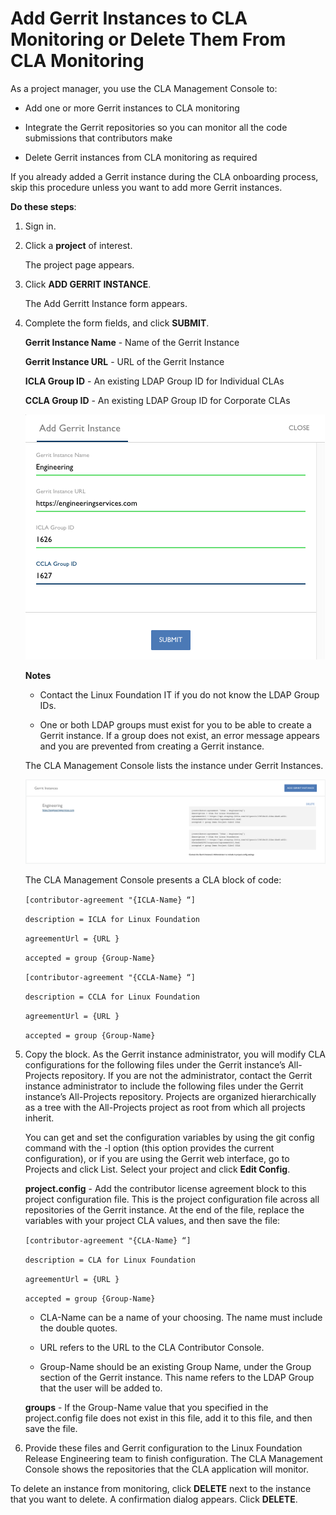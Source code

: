 # Add Gerrit Instances to CLA Monitoring or Delete Them From CLA Monitoring
As a project manager, you use the CLA Management Console to:

* Add one or more Gerrit instances to CLA monitoring

* Integrate the Gerrit repositories so you can monitor all the code submissions that contributors make

* Delete Gerrit instances from CLA monitoring as required

If you already added a Gerrit instance during the CLA onboarding process, skip this procedure unless you want to add more Gerrit instances.

**Do these steps**:

1. Sign in.

2. Click a **project** of interest.

   The project page appears.

3. Click **ADD GERRIT INSTANCE**.

   The Add Gerritt Instance form appears.

4. Complete the form fields, and click **SUBMIT**.

   **Gerrit Instance Name** - Name of the Gerrit Instance

   **Gerrit Instance URL** - URL of the Gerrit Instance

   **ICLA Group ID** - An existing LDAP Group ID for Individual CLAs

   **CCLA Group ID** - An existing LDAP Group ID for Corporate CLAs

   ![CLA Add Gerrit Instance](imgs/CLA-Add-Gerrit-Instance.png)

   **Notes**

   * Contact the Linux Foundation IT if you do not know the LDAP Group IDs.

   * One or both LDAP groups must exist for you to be able to create a Gerrit instance. If a group does not exist, an error message appears and you are prevented from creating a Gerrit instance.

   The CLA Management Console lists the instance under Gerrit Instances.

   ![CLA Gerrit Instances](imgs/CLA-Gerrit-Instances.png)

   The CLA Management Console presents a CLA block of code:

   `[contributor-agreement "{ICLA-Name} “]`

   `description = ICLA for Linux Foundation`

   `agreementUrl = {URL }`

   `accepted = group {Group-Name}`

   `[contributor-agreement "{CCLA-Name} “]`

   `description = CCLA for Linux Foundation`

   `agreementUrl = {URL }`

   `accepted = group {Group-Name}`

5. Copy the block. As the Gerrit instance administrator, you will modify CLA configurations for the following files under the Gerrit instance’s All-Projects repository. If you are not the administrator, contact the Gerrit instance administrator to include the following files under the Gerrit instance’s All-Projects repository. Projects are organized hierarchically as a tree with the All-Projects project as root from which all projects inherit. 

   You can get and set the configuration variables by using the git config command with the -l option (this option provides the current configuration), or if you are using the Gerrit web interface, go to Projects and click List. Select your project and click **Edit Config**.


   **project.config** - Add the contributor license agreement block to this project configuration file. This is the project configuration file across all repositories of the Gerrit instance. At the end of the file, replace the variables with your project CLA values, and then save the file:

   `[contributor-agreement "{CLA-Name} “]`

   `description = CLA for Linux Foundation`

   `agreementUrl = {URL }`

   `accepted = group {Group-Name}`

   * CLA-Name can be a name of your choosing. The name must include the double quotes.

   * URL refers to the URL to the CLA Contributor Console.

   * Group-Name should be an existing Group Name, under the Group section of the Gerrit instance. This name refers to the LDAP Group that the user will be added to.

   **groups** - If the Group-Name value that you specified in the project.config file does not exist in this file, add it to this file, and then save the file.

6. Provide these files and Gerrit configuration to the Linux Foundation Release Engineering team to finish configuration.
The CLA Management Console shows the repositories that the CLA application will monitor.

To delete an instance from monitoring, click  **DELETE** next to the instance that you want to delete. A confirmation dialog appears. Click  **DELETE**.
